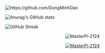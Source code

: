 <img src="https://komarev.com/ghpvc/?username=MasterPi-2124" alt="https://github.com/DungMinhDao" />

![Anurag's GitHub stats](https://github-readme-stats.vercel.app/api?username=MasterPi-2124&show_icons=true&theme=cobalt)

![GitHub Streak](http://github-readme-streak-stats.herokuapp.com?user=MasterPi-2124&theme=dark&background=000004)

<p align="center"> <img src="https://komarev.com/ghpvc/?username=MasterPi-2124&label=Profile%20views&color=0e75b6&style=flat" alt="MasterPi-2124" /> </p>

<p align="center"> <a href="https://github.com/ryo-ma/github-profile-trophy"><img src="https://github-profile-trophy.vercel.app/?username=MasterPi-2124&theme=radical&row=1" alt="MasterPi-2124" /></a></p>



